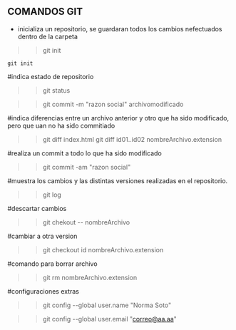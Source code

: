 COMANDOS GIT
------------

- inicializa un repositorio, se guardaran todos los cambios nefectuados dentro de la carpeta

>>git init
```
git init
```


#indica estado de repositorio
>>git status

>>git commit -m "razon social" archivomodificado

#indica diferencias entre un archivo anterior y otro que ha sido modificado, pero que uan no ha sido commitiado
>>git diff index.html
>>git diff id01..id02 nombreArchivo.extension

#realiza un commit a todo lo que ha sido modificado
>>git commit -am "razon social"

#muestra los cambios y las distintas versiones realizadas en el repositorio.
>>git log

#descartar cambios
>>git chekout -- nombreArchivo

#cambiar a otra version
>>git checkout id nombreArchivo.extension

#comando para borrar archivo
>>git rm nombreArchivo.extension

#configuraciones extras
>>git config --global user.name "Norma Soto"

>>git config --global user.email "correo@aa.aa"

